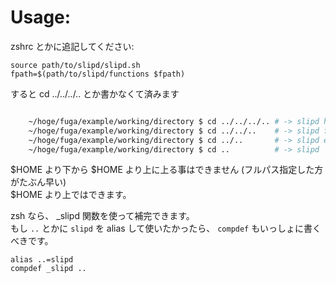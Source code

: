 
# Usage:

zshrc とかに追記してください:

    source path/to/slipd/slipd.sh
    fpath=$(path/to/slipd/functions $fpath)

すると cd ../../../.. とか書かなくて済みます

```sh

    ~/hoge/fuga/example/working/directory $ cd ../../../.. # -> slipd h
    ~/hoge/fuga/example/working/directory $ cd ../../..    # -> slipd f
    ~/hoge/fuga/example/working/directory $ cd ../..       # -> slipd e
    ~/hoge/fuga/example/working/directory $ cd ..          # -> slipd

```

$HOME より下から $HOME より上に上る事はできません (フルパス指定した方がたぶん早い)  
$HOME より上ではできます。

zsh なら、 _slipd 関数を使って補完できます。  
もし `..` とかに `slipd` を alias して使いたかったら、 `compdef` もいっしょに書くべきです。

    alias ..=slipd
    compdef _slipd ..